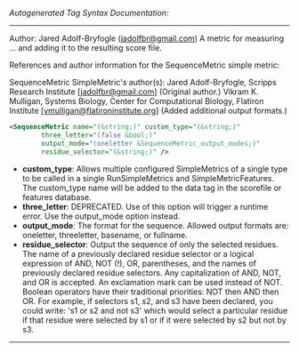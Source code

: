 <!-- THIS IS AN AUTOGENERATED FILE: Don't edit it directly, instead change the schema definition in the code itself. -->

_Autogenerated Tag Syntax Documentation:_

---
Author: Jared Adolf-Bryfogle (jadolfbr@gmail.com)
A metric for measuring ... and adding it to the resulting score file.

References and author information for the SequenceMetric simple metric:

SequenceMetric SimpleMetric's author(s):
Jared Adolf-Bryfogle, Scripps Research Institute [jadolfbr@gmail.com]  (Original author.)
Vikram K. Mulligan, Systems Biology, Center for Computational Biology, Flatiron Institute [vmulligan@flatironinstitute.org]  (Added additional output formats.)

```xml
<SequenceMetric name="(&string;)" custom_type="(&string;)"
        three_letter="(false &bool;)"
        output_mode="(oneletter &SequenceMetric_output_modes;)"
        residue_selector="(&string;)" />
```

-   **custom_type**: Allows multiple configured SimpleMetrics of a single type to be called in a single RunSimpleMetrics and SimpleMetricFeatures. 
 The custom_type name will be added to the data tag in the scorefile or features database.
-   **three_letter**: DEPRECATED.  Use of this option will trigger a runtime error.  Use the output_mode option instead.
-   **output_mode**: The format for the sequence.  Allowed output formats are: oneletter, threeletter, basename, or fullname.
-   **residue_selector**: Output the sequence of only the selected residues. The name of a previously declared residue selector or a logical expression of AND, NOT (!), OR, parentheses, and the names of previously declared residue selectors. Any capitalization of AND, NOT, and OR is accepted. An exclamation mark can be used instead of NOT. Boolean operators have their traditional priorities: NOT then AND then OR. For example, if selectors s1, s2, and s3 have been declared, you could write: 's1 or s2 and not s3' which would select a particular residue if that residue were selected by s1 or if it were selected by s2 but not by s3.

---
